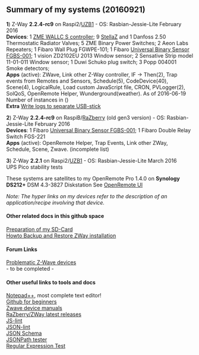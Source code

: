 ## Summary of my systems (20160921)
**1**) Z-Way **2.2.4-rc9** on Raspi2/[UZB1](http://www.z-wave.me/index.php?id=28) - OS: Rasbian-Jessie-Lite February 2016     
**Devices**: 1 [ZME WALLC S controller](http://forum.z-wave.me/viewtopic.php?f=3424&t=21965); 9 [StellaZ](http://forum.z-wave.me/viewtopic.php?f=3424&t=20963&p=53657) and 1 Danfoss 2.50 Thermostatic Radiator Valves; 5 ZME Binary Power Switches; 2 Aeon Labs Repeaters; 1 Fibaro Wall Plug FGWPE-101; 1 Fibaro [Universal Binary Sensor FGBS-001](http://www.openremote.org/x/vCBdAQ); 1 vision ZD2102EU 2013 Window sensor; 2 Sensative Strip model 11-01-011 Window sensor; 1 Duwi Schuko plug switch; 3 Popp 004001 Smoke detectors;    
**Apps** (active): ZWave, Link other Z-Way controller, IF -> Then(2), Trap events from Remotes and Sensors, Schedule(5), CodeDevice(40), Scene(4), LogicalRule,  Load custom JavaScript file, CRON, PVLogger(2), SolQoS, OpenRemote Helper, Wunderground(weather). 
As of 2016-06-19 Number of instances in ()      
**Extra** [Write logs to separate USB-stick](https://github.com/pz1/ZWayModules/blob/master/Documentation/PrepareRaspberryPiSDcard.MD#logToUsb)  

**2**) Z-Way **2.2.4-rc9** on RaspiB/[RaZberry](http://razberry.zwave.me/index.php?id=9) (old gen3 version) - OS: Rasbian-Jessie-Lite February 2016  
**Devices**: 1 Fibaro [Universal Binary Sensor FGBS-001](http://www.openremote.org/x/vCBdAQ); 1 Fibaro Double Relay Switch FGS-221    
**Apps** (active): OpenRemote Helper, Trap Events, Link other ZWay, Schedule, Scene, Zwave. (incomplete list) 

**3**) Z-Way **2.2.1** on Raspi2/[UZB1](http://www.z-wave.me/index.php?id=28) - OS: Rasbian-Jessie-Lite March 2016     
UPS Pico stability tests    

These systems are satellites to my OpenRemote Pro 1.4.0 on **Synology DS212+** DSM 4.3-3827 Diskstation See [OpenRemote UI](http://www.openremote.org/x/nwFWAQ)    

_Note: The hyper links on my devices refer to the description of an application/recipe involving that device._

#### Other related docs in this github space      
[Preparation of my SD-Card](https://github.com/pz1/ZWayModules/blob/master/Documentation/PrepareRaspberryPiSDcard.MD)    
[Howto Backup and Restore ZWay installation](https://github.com/pz1/ZWayModules/blob/master/Documentation/BackupRestoreClone.MD)    

#### Forum Links    
[Problematic Z-Wave devices](http://forum.z-wave.me/viewtopic.php?f=3423&t=21476)    
\- to be completed \-      
#### Other useful links to tools and docs     
[Notepad++](https://notepad-plus-plus.org/), most complete text editor!      
[Github for beginners](http://readwrite.com/2013/09/30/understanding-github-a-journey-for-beginners-part-1/)      
[Zwave device manuals](http://manuals.zwaveeurope.com/)      
[RaZberry/ZWay latest releases](http://razberry.z-wave.me/z-way-server/?C=M;O=D)      
[JS-lint](http://www.javascriptlint.com/online_lint.php)      
[JSON-lint](http://jsonlint.com/)      
[JSON Schema](https://spacetelescope.github.io/understanding-json-schema/UnderstandingJSONSchema.pdf)      
[JSONPath tester](http://ashphy.com/JSONPathOnlineEvaluator/)      
[Regular Expression Test](http://www.regexplanet.com/advanced/java/index.html)      
